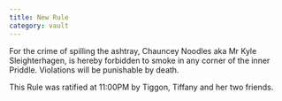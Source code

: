 ```yaml
---
title: New Rule
category: vault
---
```


For the crime of spilling the ashtray, Chauncey Noodles aka Mr Kyle
Sleighterhagen, is hereby forbidden to smoke in any corner of the inner
Priddle. Violations will be punishable by death.

This Rule was ratified at 11:00PM by Tiggon, Tiffany and her two friends.
